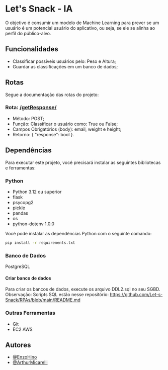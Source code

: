 # Let's Snack - IA

O objetivo é consumir um modelo de Machine Learning para prever se um usuário é um potencial usuário do aplicativo, ou seja, se ele se alinha ao perfil do público-alvo.

## Funcionalidades

- Classificar possíveis usuários pelo: Peso e Altura;
- Guardar as classificações em um banco de dados;

## Rotas

Segue a documentação das rotas do projeto:

### Rota: [/getResponse/](http://ec2-54-175-111-241.compute-1.amazonaws.com:8080/getResponse/)

- Método: POST;
- Função: Classificar o usuário como: True ou False;
- Campos Obrigatórios (body): email, weight e height;
- Retorno: { "response": bool }.

## Dependências

Para executar este projeto, você precisará instalar as seguintes bibliotecas e ferramentas:

### Python

- Python 3.12 ou superior
- flask
- psycopg2
- pickle
- pandas
- os
- python-dotenv 1.0.0

Você pode instalar as dependências Python com o seguinte comando:

```bash
pip install -r requirements.txt
```

### Banco de Dados

PostgreSQL

#### Criar banco de dados

Para criar os bancos de dados, execute os arquivo DDL2.sql no seu SGBD.
Observação: Scripts SQL estão nesse repositório: https://github.com/Let-s-Snack/RPAs/blob/main/README.md

### Outras Ferramentas

- Git
- EC2 AWS

## Autores

- [@EnzoHino](https://www.github.com/EnzoHino)
- [@ArthurMicarelli](https://github.com/ArthurMicarelli)
